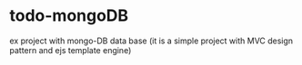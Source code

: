 # todo-mongoDB
ex project with mongo-DB data base
(it is a simple project with MVC design pattern and ejs template engine)
